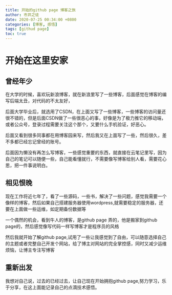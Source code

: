 ```yaml
---
title: 开始的github page 博客之旅
author: 市井之徒
date: 2020-07-25 00:34:00 +0800
categories: [博客, 感悟]
tags: [githud page]
toc: true
---
```

# 开始在这里安家

##  曾经年少

在大学的时候，喜欢玩新浪博客，就在新浪里写了一些博客，后面感觉在博客的编写后端太丑，对代码的不太友好，

后面大学毕业后，就选用了CSDN，在上面又写了一些博客，一些博客的访问量还很不错的，但是后面CSDN做了一些很恶心的事，好像是为了极力推它的移动端，或者公众号，登录过程需要关注这个那个，又要什么手机验证，好恶心。

后面又看到很多同事都在用博客园来写，然后我又在上面写了一些，然后很久，差不多都已经忘记曾经的账号。

后面因为懒没有再怎么写博客，一些感觉重要的东西，就直接在云笔记里写，因为自己的笔记可以随便一些，自己能看懂就行，不需要像写博客给别人看，需要花心思，把一件事说明白。

## 相见恨晚

现在工作将近七年了，看了一些源码，一些书，解决了一些问题，感觉我需要一个像样的博客，然后如果自己搭建服务器使用wordpress,就需要稳定的服务器，还要在上面做一些运维，如定期备份数据等

一个偶然的机会，看到牛人的博客，是github page 弄的，他是搬家到github page的，然后感觉像写代码一样写博客才是程序员的风格

然后我就开始了解github page,试用了一些让我感觉到了自由，可以随意选择自己的主题或者完整自己开发个网站，给了博主对网站的完全掌控感，同时又减少运维烦恼，让博主专注写博客

## 重新出发

我想对自己说，过去的已经过去，让自己现在开始拥抱github page,努力学习，乐于分享，在这上面能记录自己的点滴技术感悟。

